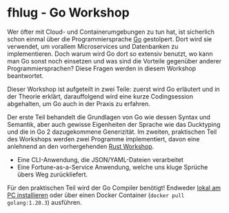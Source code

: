 # fhlug - Go Workshop

Wer öfter mit Cloud- und Containerumgebungen zu tun hat, ist sicherlich schon einmal über die Programmiersprache [Go](https://go.dev/) gestolpert. Dort wird sie verwendet, um vorallem Microservices und Datenbanken zu implementieren. Doch warum wird Go dort so extensiv benutzt, wo kann man Go sonst noch einsetzen und was sind die Vorteile gegenüber anderer Programmiersprachen? Diese Fragen werden in diesem Workshop beantwortet.

Dieser Workshop ist aufgeteilt in zwei Teile: zuerst wird Go erläutert und in der Theorie erklärt, darauffolgend wird eine kurze Codingsession abgehalten, um Go auch in der Praxis zu erfahren.

Der erste Teil behandelt die Grundlagen von Go wie dessen Syntax und Semantik, aber auch gewisse Eigenheiten der Sprache wie das Ducktyping und die in Go 2 dazugekommene Generizität. Im zweiten, praktischen Teil des Workshops werden zwei Programme implementiert, davon eine anlehnend an den vorhergehenden [Rust Workshop](https://fhlug.at/2023/02/rust-workshop/).

* Eine CLI-Anwendung, die JSON/YAML-Dateien verarbeitet
* Eine Fortune-as-a-Service Anwendung, welche uns kluge Sprüche übers Weg zurückliefert.

Für den praktischen Teil wird der Go Compiler benötigt! Endweder [lokal am PC installieren](https://go.dev/doc/install) oder über einen Docker Container (`docker pull golang:1.20.3`) ausführen.

